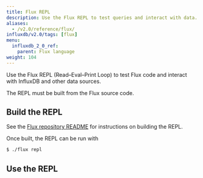 ```yaml
---
title: Flux REPL
description: Use the Flux REPL to test queries and interact with data.
aliases:
  - /v2.0/reference/flux/
influxdb/v2.0/tags: [flux]
menu:
  influxdb_2_0_ref:
    parent: Flux language
weight: 104
---
```


Use the Flux REPL (Read–Eval–Print Loop) to test Flux code and interact with InfluxDB and other data sources.

The REPL must be built from the Flux source code.

## Build the REPL

See the [Flux repository README](https://github.com/influxdata/flux#requirements) for instructions on building the REPL.

Once built, the REPL can be run with

```sh
$ ./flux repl
```

## Use the REPL


